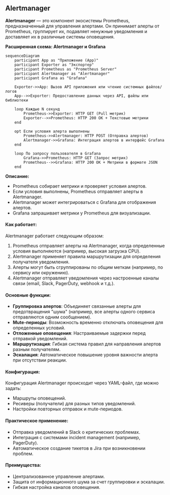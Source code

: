 ## **Alertmanager**  

**Alertmanager** — это компонент экосистемы Prometheus, предназначенный для управления алертами. Он принимает алерты от Prometheus, группирует их, подавляет ненужные уведомления и доставляет их в различные системы оповещения.

**Расширенная схема: Alertmanager и Grafana**

```mermaid
sequenceDiagram
    participant App as "Приложение (App)"
    participant Exporter as "Экспортер"
    participant Prometheus as "Prometheus Server"
    participant Alertmanager as "Alertmanager"
    participant Grafana as "Grafana"

    Exporter->>App: Вызов API приложения или чтение системных файлов/логов
    App-->>Exporter: Предоставление данных через API, файлы или библиотеки

    loop Каждые N секунд
        Prometheus->>Exporter: HTTP GET (Pull метрик)
        Exporter-->>Prometheus: HTTP 200 OK + Текстовые метрики
    end

    opt Если условия алерта выполнены
        Prometheus->>Alertmanager: HTTP POST (Отправка алертов)
        Alertmanager->>Grafana: Интеграция алертов в интерфейс Grafana
    end

    loop По запросу пользователя в Grafana
        Grafana->>Prometheus: HTTP GET (Запрос метрик)
        Prometheus-->>Grafana: HTTP 200 OK + Метрики в формате JSON
    end
```

**Описание:**  
- Prometheus собирает метрики и проверяет условия алертов.
- Если условия выполнены, Prometheus отправляет алерты в Alertmanager.
- Alertmanager может интегрироваться с Grafana для отображения алертов.
- Grafana запрашивает метрики у Prometheus для визуализации.

#### Как работает:
Alertmanager работает следующим образом:
1. Prometheus отправляет алерты на Alertmanager, когда определенные условия выполняются (например, высокая загрузка CPU).
2. Alertmanager применяет правила маршрутизации для определения получателя уведомления.
3. Алерты могут быть сгруппированы по общим меткам (например, по сервису или окружению).
4. Alertmanager отправляет уведомления через настроенные каналы связи (email, Slack, PagerDuty, webhook и т.д.).

#### Основные функции:
- **Группировка алертов**: Объединяет связанные алерты для предотвращения "шума" (например, все алерты одного сервиса отправляются одним сообщением).
- **Mute-периоды**: Возможность временно отключать оповещения для определенных условий.
- **Отложенные оповещения**: Настраиваемые задержки перед отправкой уведомлений.
- **Маршрутизация**: Гибкая система правил для направления алертов разным получателям.
- **Эскалация**: Автоматическое повышение уровня важности алерта при отсутствии реакции.

#### Конфигурация:
Конфигурация Alertmanager происходит через YAML-файл, где можно задать:
- Маршруты оповещений.
- Ресиверы (получатели) для разных типов уведомлений.
- Настройки повторных отправок и mute-периодов.

#### Практическое применение:
- Отправка уведомлений в Slack о критических проблемах.
- Интеграция с системами incident management (например, PagerDuty).
- Автоматическое создание тикетов в Jira при возникновении проблем.

#### Преимущества:
- Централизованное управление алертами.
- Защита от информационного шума за счет группировки и эскалации.
- Гибкая настройка каналов оповещения.
